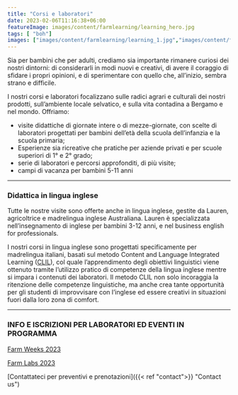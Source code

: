 ```yaml
---
title: "Corsi e laboratori"
date: 2023-02-06T11:16:38+06:00
featureImage: images/content/farmlearning/learning_hero.jpg
tags: [ "boh"]
images: ["images/content/farmlearning/learning_1.jpg","images/content/farmlearning/learning_2.jpg","images/content/farmlearning/learning_3.jpg"]
---
```

Sia per bambini che per adulti, crediamo sia importante rimanere curiosi dei nostri dintorni: di considerarli in modi nuovi e creativi, di avere il coraggio di sfidare i propri opinioni, e di sperimentare con quello che, all’inizio, sembra strano e difficile. 

I nostri corsi e laboratori focalizzano sulle radici agrari e culturali dei nostri prodotti, sull’ambiente locale selvatico, e sulla vita contadina a Bergamo e nel mondo. Offriamo:
- visite didattiche di giornate intere o di mezze-giornate, con scelte di laboratori progettati per bambini dell’età della scuola dell’infanzia e la scuola primaria; 
- Esperienze sia ricreative che pratiche per aziende privati e per scuole superiori di 1° e 2° grado;
- serie di laboratori e percorsi approfonditi, di più visite;
- campi di vacanza per bambini 5-11 anni  
---
### Didattica in lingua inglese
Tutte le nostre visite sono offerte anche in lingua inglese, gestite da Lauren, agricoltrice e madrelingua inglese Australiana. Lauren è specializzata nell’insegnamento di inglese per bambini 3-12 anni, e nel business english for professionals. 

I nostri corsi in lingua inglese sono progettati specificamente per madrelingua italiani, basati sul metodo Content and Language Integrated Learning ([CLIL](https://en.wikipedia.org/wiki/Language_immersion "Wikipedia")), col quale l’apprendimento degli obiettivi linguistici viene ottenuto tramite l’utilizzo pratico di competenze della lingua inglese mentre si impara i contenuti dei laboratori. Il metodo CLIL non solo incoraggia la ritenzione delle competenze linguistiche, ma anche crea tante opportunità per gli studenti di improvvisare con l’inglese ed essere creativi in situazioni fuori dalla loro zona di comfort.

---
### INFO E ISCRIZIONI PER LABORATORI ED EVENTI IN PROGRAMMA
[Farm Weeks 2023](https://forms.gle/6rg3obet1sE456fP9 "Form")

[Farm Labs 2023](https://forms.gle/njC6djiddHzaxqcx6 "Form")



[Contattateci per preventivi e prenotazioni]({{< ref "contact">}} "Contact us") 